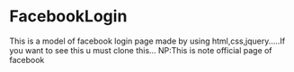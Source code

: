 # FacebookLogin
This is a model of facebook login page made by using html,css,jquery.....If you want to see this u must clone this...
NP:This is note official page of facebook

